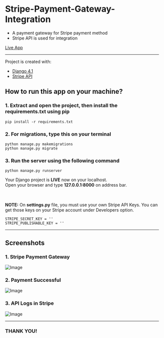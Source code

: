 # Stripe-Payment-Gateway-Integration

* A payment gateway for Stripe payment method
* Stripe API is used for integration <br>

[Live App](https://payment1.pythonanywhere.com/) <br>
___

Project is created with: 
* [Django 4.1](https://docs.djangoproject.com/en/4.1/)
* [Stripe API](https://stripe.com/docs/api)


## How to run this app on your machine? <br>
### 1. Extract and open the project, then install the requirements.txt using pip
```
pip install -r requirements.txt
```

### 2. For migrations, type this on your terminal
```
python manage.py makemigrations
python manage.py migrate
```

### 3. Run the server using the following command
```
python manage.py runserver
```

Your Django project is **LIVE** now on your localhost. <br>
Open your browser and type **127.0.0.1:8000** on address bar.<br>
<br> <br>

**NOTE:** On **settings.py** file, you must use your own Stripe API Keys. You can get those keys on your Stripe account under Developers option. <br>
```
STRIPE_SECRET_KEY = ''
STRIPE_PUBLISHABLE_KEY = ''
```
___

## Screenshots
### 1. Stripe Payment Gateway



![Image](https://drive.google.com/uc?id=107Bh4eBY3ZGiQeFkwegkCI5_ZOroNe1V)


### 2. Payment Successful



![Image](https://drive.google.com/uc?id=1oyd9G21JY7R9d6QsN0o-pny2W2-e0pWI)


### 3. API Logs in Stripe



![Image](https://drive.google.com/uc?id=1mWac--mWyyDpfTrhJ2my0IIQIhhaDolC)

___
### THANK YOU!
